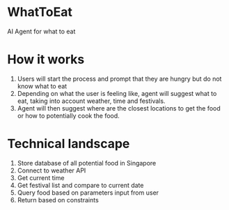 # WhatToEat
AI Agent for what to eat

# How it works

1. Users will start the process and prompt that they are hungry but do not know what to eat
2. Depending on what the user is feeling like, agent will suggest what to eat, taking into account weather, time and festivals.
3. Agent will then suggest where are the closest locations to get the food or how to potentially cook the food.

# Technical landscape

1. Store database of all potential food in Singapore
2. Connect to weather API
3. Get current time
4. Get festival list and compare to current date
5. Query food based on parameters input from user
6. Return based on constraints
